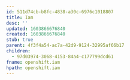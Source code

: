 ```yaml
---
id: 511d74cb-b8fc-4838-a30c-6976c1018807
title: Iam
desc: ''
updated: 1603866676840
created: 1603866676840
stub: true
parent: 4f3f4a54-ac7a-42d9-9124-32995af66b17
children:
  - 97d03974-3068-4153-84a4-c177799dcd61
fname: openshift.iam
hpath: openshift.iam
---
```



